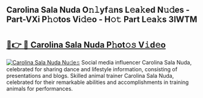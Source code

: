 ## Carolina Sala Nuda O𝚗𝚕yf𝚊ns L𝚎a𝚔ed N𝚞𝚍es - Part-VXi P𝚑𝚘tos Vi𝚍𝚎o - H𝚘𝚝 Part L𝚎a𝚔s 3lWTM

# <h2><a href="http://kf8a7g.oniu.top/?m=Carolina+Sala+Nuda">🔗👉 🔴 Carolina Sala Nuda P𝚑ot𝚘𝚜 V𝚒d𝚎o</a></h2>

[![Carolina Sala Nuda Nu𝚍e𝚜](https://i.imgur.com/0qMVB7G.gif)](http://kf8a7g.oniu.top/?m=Carolina+Sala+Nuda)
Social media influencer Carolina Sala Nuda, celebrated for sharing dance and lifestyle information, consisting of presentations and blogs. Skilled animal trainer Carolina Sala Nuda, celebrated for their remarkable abilities and accomplishments in training animals for performances.  

